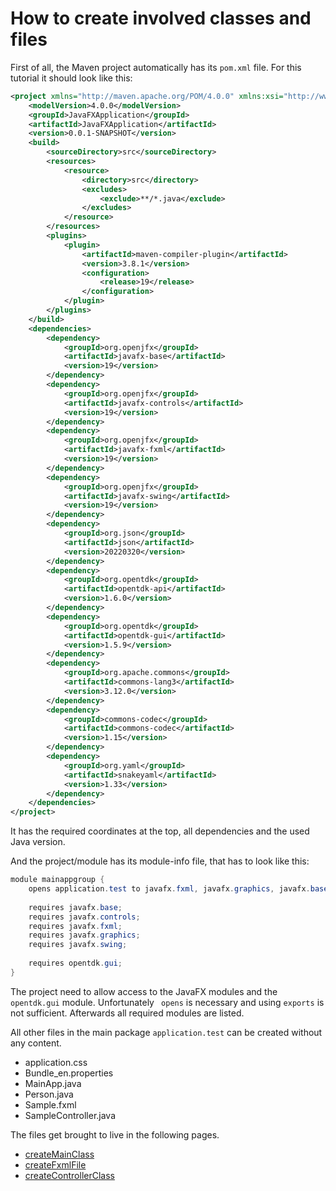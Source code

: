 # How to create involved classes and files

First of all, the Maven project automatically has its ``pom.xml`` file. For this tutorial it should look 
like this:

```xml
<project xmlns="http://maven.apache.org/POM/4.0.0" xmlns:xsi="http://www.w3.org/2001/XMLSchema-instance" xsi:schemaLocation="http://maven.apache.org/POM/4.0.0 https://maven.apache.org/xsd/maven-4.0.0.xsd">
	<modelVersion>4.0.0</modelVersion>
	<groupId>JavaFXApplication</groupId>
	<artifactId>JavaFXApplication</artifactId>
	<version>0.0.1-SNAPSHOT</version>
	<build>
		<sourceDirectory>src</sourceDirectory>
		<resources>
			<resource>
				<directory>src</directory>
				<excludes>
					<exclude>**/*.java</exclude>
				</excludes>
			</resource>
		</resources>
		<plugins>
			<plugin>
				<artifactId>maven-compiler-plugin</artifactId>
				<version>3.8.1</version>
				<configuration>
					<release>19</release>
				</configuration>
			</plugin>
		</plugins>
	</build>
	<dependencies>
		<dependency>
			<groupId>org.openjfx</groupId>
			<artifactId>javafx-base</artifactId>
			<version>19</version>
		</dependency>
		<dependency>
			<groupId>org.openjfx</groupId>
			<artifactId>javafx-controls</artifactId>
			<version>19</version>
		</dependency>
		<dependency>
			<groupId>org.openjfx</groupId>
			<artifactId>javafx-fxml</artifactId>
			<version>19</version>
		</dependency>
		<dependency>
			<groupId>org.openjfx</groupId>
			<artifactId>javafx-swing</artifactId>
			<version>19</version>
		</dependency>
		<dependency>
			<groupId>org.json</groupId>
			<artifactId>json</artifactId>
			<version>20220320</version>
		</dependency>
		<dependency>
			<groupId>org.opentdk</groupId>
			<artifactId>opentdk-api</artifactId>
			<version>1.6.0</version>
		</dependency>
		<dependency>
			<groupId>org.opentdk</groupId>
			<artifactId>opentdk-gui</artifactId>
			<version>1.5.9</version>
		</dependency>
		<dependency>
			<groupId>org.apache.commons</groupId>
			<artifactId>commons-lang3</artifactId>
			<version>3.12.0</version>
		</dependency>
		<dependency>
			<groupId>commons-codec</groupId>
			<artifactId>commons-codec</artifactId>
			<version>1.15</version>
		</dependency>
		<dependency>
			<groupId>org.yaml</groupId>
			<artifactId>snakeyaml</artifactId>
			<version>1.33</version>
		</dependency>
	</dependencies>
</project>
```

It has the required coordinates at the top, all dependencies and the used Java version.

And the project/module has its module-info file, that has to look like this:

```java
module mainappgroup {
    opens application.test to javafx.fxml, javafx.graphics, javafx.base, opentdk.gui;
    
    requires javafx.base;
    requires javafx.controls;
    requires javafx.fxml;
    requires javafx.graphics;	
    requires javafx.swing;
    
    requires opentdk.gui;
}
```

The project need to allow access to the JavaFX modules and the ``opentdk.gui`` module. Unfortunately ``
opens`` is necessary and using ``exports`` is not sufficient.
Afterwards all required modules are listed.

All other files in the main package ``application.test`` can be created without any content.

- application.css
- Bundle_en.properties
- MainApp.java
- Person.java
- Sample.fxml
- SampleController.java

The files get brought to live in the following pages.

- [createMainClass](createMainClass.md)
- [createFxmlFile](createFxmlFile.md)
- [createControllerClass](createControllerClass.md)
